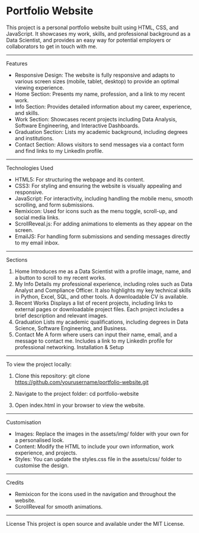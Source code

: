 # Portfolio Website

This project is a personal portfolio website built using HTML, CSS, and JavaScript. It showcases my work, skills, and professional background as a Data Scientist, and provides an easy way for potential employers or collaborators to get in touch with me.

-----
Features
- Responsive Design: The website is fully responsive and adapts to various screen sizes (mobile, tablet, desktop) to provide an optimal viewing experience.
- Home Section: Presents my name, profession, and a link to my recent work.
- Info Section: Provides detailed information about my career, experience, and skills.
- Work Section: Showcases recent projects including Data Analysis, Software Engineering, and Interactive Dashboards.
- Graduation Section: Lists my academic background, including degrees and institutions.
- Contact Section: Allows visitors to send messages via a contact form and find links to my LinkedIn profile.

-----
Technologies Used
- HTML5: For structuring the webpage and its content.
- CSS3: For styling and ensuring the website is visually appealing and responsive.
- JavaScript: For interactivity, including handling the mobile menu, smooth scrolling, and form submissions.
- Remixicon: Used for icons such as the menu toggle, scroll-up, and social media links.
- ScrollReveal.js: For adding animations to elements as they appear on the screen.
- EmailJS: For handling form submissions and sending messages directly to my email inbox.

-----
Sections
1. Home
Introduces me as a Data Scientist with a profile image, name, and a button to scroll to my recent works.
2. My Info
Details my professional experience, including roles such as Data Analyst and Compliance Officer. It also highlights my key technical skills in Python, Excel, SQL, and other tools. A downloadable CV is available.
3. Recent Works
Displays a list of recent projects, including links to external pages or downloadable project files. Each project includes a brief description and relevant images.
4. Graduation
Lists my academic qualifications, including degrees in Data Science, Software Engineering, and Business.
5. Contact Me
A form where users can input their name, email, and a message to contact me. Includes a link to my LinkedIn profile for professional networking.
Installation & Setup

-----
To view the project locally:
1. Clone this repository:
git clone https://github.com/yourusername/portfolio-website.git

2. Navigate to the project folder:
cd portfolio-website

3. Open index.html in your browser to view the website.

-----
Customisation
- Images: Replace the images in the assets/img/ folder with your own for a personalised look.
- Content: Modify the HTML to include your own information, work experience, and projects.
- Styles: You can update the styles.css file in the assets/css/ folder to customise the design.

-----
Credits
- Remixicon for the icons used in the navigation and throughout the website.
- ScrollReveal for smooth animations.

-----
License
This project is open source and available under the MIT License.
